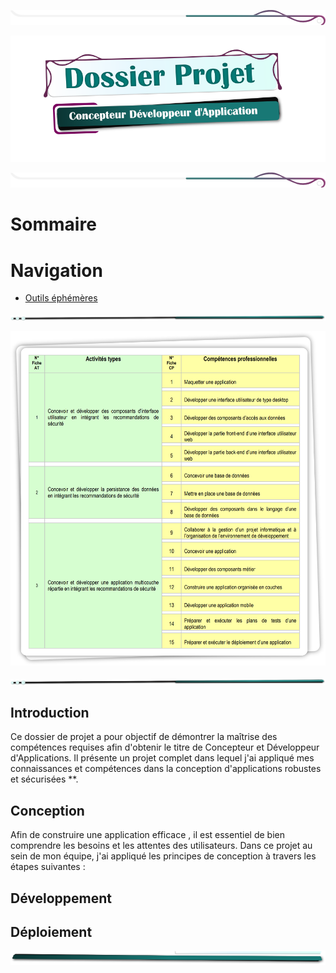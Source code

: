 ![mep_top](./assets/line/border_deco_rt.png)


![titre_cda_main_img](./assets/img/main_cda_title.png)




![mep_top](./assets/line/border_deco_rt.png)

# Sommaire

# Navigation
- [Outils éphémères](./doc/tools_dev.md)

![mep_top](./assets/line/line-teal-point_r.png)


![CDA_Tableau](assets/img/COMPET.png)


![mep_top](./assets/line/line-teal-point_r.png)


## Introduction

Ce dossier de projet a pour objectif de démontrer la maîtrise des compétences requises afin d'obtenir le titre de Concepteur et Développeur d'Applications. Il présente un projet complet dans lequel j'ai appliqué mes connaissances et compétences dans la conception d'applications robustes et sécurisées \*\*.

<!-- [Lire Plus](1.introduction/introduction.md) -->

<!-- ![mep_top](./assets/mep/lire_la_suite.png) -->


## Conception

Afin de construire une application efficace , il est essentiel de bien comprendre les besoins et les attentes des utilisateurs. Dans ce projet au sein de mon équipe, j'ai appliqué les principes de conception à travers les étapes suivantes :


## Développement

## Déploiement


![mep_top](./assets/line/border_rb.png)
